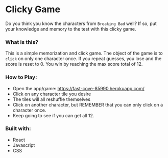 # Clicky Game
Do you think you know the characters from `Breaking Bad` well? If so, put your knowledge and memory to the test with this clicky game.

### What is this?
This is a simple memorization and click game. The object of the game is to `click` on only one character once. If you repeat guesses, you lose and the score is reset to 0. You win by reaching the max score total of 12.

### How to Play:
* Open the app/game: https://fast-cove-85990.herokuapp.com/
* Click on any character tile you desire
* The tiles will all reshuffle themselves
* Click on another character, but REMEMBER that you can only click on a character once.
* Keep going to see if you can get all 12.

### Built with:
* React
* Javascript
* CSS
